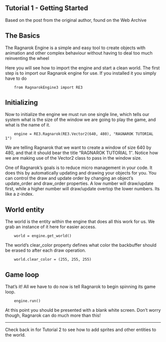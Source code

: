 Tutorial 1 - Getting Started
---

Based on the post from the original author, found on the Web Archive

## The Basics

The Ragnarok Engine is a simple and easy tool to create objects with animation and other complex behaviour without
having to deal too much reinventing the wheel

Here you will see how to import the engine and start a clean world.
The first step is to import our Ragnarok engine for use. If you installed it you simply have to do

```
    from RagnarokEngine3 import RE3
```


## Initializing

Now to initialize the engine we must run one single line, which tells our system what is the size of the window we
are going to play the game, and what is the name of it.

```
    engine = RE3.Ragnarok(RE3.Vector2(640, 480), "RAGNAROK TUTORIAL 1")
```

We are telling Ragnarok that we want to create a window of size 640 by 480,
and that it should bear the title “RAGNAROK TUTORIAL 1″.
Notice how we are making use of the Vector2 class to pass in the window size.

One of Ragnarok’s goals is to reduce micro management in your code. It does this by automatically
updating and drawing your objects for you. You can control the draw and update order by changing an
object’s update_order and draw_order properties.
A low number will draw/update first, while a higher number will draw/update overtop the lower numbers.
Its like a z-index.

## World entity

The world is the entity within the engine that does all this work for us. We grab an instance of it here for easier access.

```
    world = engine.get_world()
```

The world’s clear_color property defines what color the backbuffer should be
erased to after each draw operation.

```
    world.clear_color = (255, 255, 255)
```

## Game loop

That’s it! All we have to do now is tell Ragnarok to begin spinning its game loop.

```
    engine.run()
```

At this point you should be presented with a blank white screen.
Don’t worry though, Ragnarok can do much more than this!

---

Check back in for Tutorial 2 to see how to add sprites and other entities to the world.